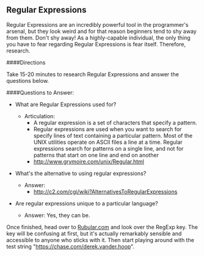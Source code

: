 ## Regular Expressions 

Regular Expressions are an incredibly powerful tool in the programmer's arsenal, but they look weird and for that reason beginners tend to shy away from them. Don't shy away! As a highly-capable individual, the only thing you have to fear regarding Regular Expressions is fear itself. Therefore, research.

####Directions

Take 15-20 minutes to research Regular Expressions and answer the questions below.

####Questions to Answer:

- What are Regular Expressions used for?
  - Articulation:
    - A regular expression is a set of characters that specify a pattern.
    - Regular expressions are used when you want to search for specify lines of text containing a particular pattern. Most of the UNIX utilities operate on ASCII files a line at a time. Regular expressions search for patterns on a single line, and not for patterns that start on one line and end on another
    - http://www.grymoire.com/unix/Regular.html

- What's the alternative to using regular expressions?
  - Answer:
    - http://c2.com/cgi/wiki?AlternativesToRegularExpressions

- Are regular expressions unique to a particular language?
  - Answer: Yes, they can be.

Once finished, head over to [Rubular.com](http://rubular.com) and look over the RegExp key. The key will be confusing at first, but it's actually remarkably sensible and accessible to anyone who sticks with it. Then start playing around with the test string "https://chase.com/derek.vander.hoop". 
